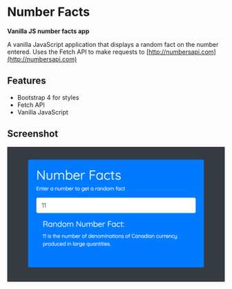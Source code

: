 # Number Facts

**Vanilla JS number facts app**

A vanilla JavaScript application that displays a random fact on the number entered.
Uses the Fetch API to make requests to [http://numbersapi.com](http://numbersapi.com)

## Features
* Bootstrap 4 for styles
* Fetch API
* Vanilla JavaScript

## Screenshot

![web page screenshot](https://github.com/michellejanosi/number-facts/blob/master/screenshot.png "web page screenshot")
